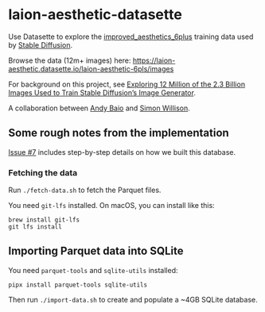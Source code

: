 # laion-aesthetic-datasette

Use Datasette to explore the [improved_aesthetics_6plus](https://huggingface.co/datasets/ChristophSchuhmann/improved_aesthetics_6plus) training data used by [Stable Diffusion](https://github.com/CompVis/stable-diffusion).

Browse the data (12m+ images) here: https://laion-aesthetic.datasette.io/laion-aesthetic-6pls/images

For background on this project, see [Exploring 12 Million of the 2.3 Billion Images Used to Train Stable Diffusion’s Image Generator](https://waxy.org/2022/08/exploring-12-million-of-the-images-used-to-train-stable-diffusions-image-generator/).

A collaboration between [Andy Baio](https://wax.org/) and [Simon Willison](https://simonwillison.net/).

## Some rough notes from the implementation

[Issue #7](https://github.com/simonw/laion-aesthetic-datasette/issues/7) includes step-by-step details on how we built this database.

### Fetching the data

Run `./fetch-data.sh` to fetch the Parquet files.

You need `git-lfs` installed. On macOS, you can install like this:

    brew install git-lfs
    git lfs install

## Importing Parquet data into SQLite

You need `parquet-tools` and `sqlite-utils` installed:

    pipx install parquet-tools sqlite-utils

Then run `./import-data.sh` to create and populate a ~4GB SQLite database.
